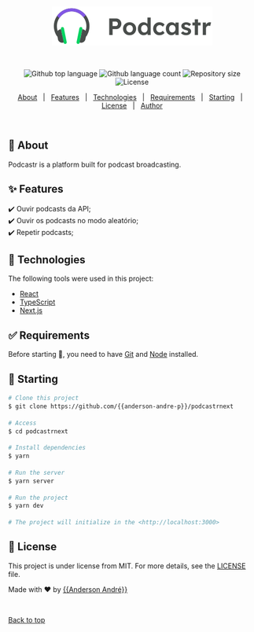 <div align="center" id="top"> 
  <img src="./public/logo.svg" alt="Podcastrnext" />

&#xa0;

  <!-- <a href="https://podcastrnext.netlify.app">Demo</a> -->
</div>

<!-- <h1 align="center">Podcastr</h1> -->

<p align="center">
  <img alt="Github top language" src="https://img.shields.io/github/languages/top/{{anderson-andre-p}}/podcastrnext?color=56BEB8">

  <img alt="Github language count" src="https://img.shields.io/github/languages/count/{{anderson-andre-p}}/podcastrnext?color=56BEB8">

  <img alt="Repository size" src="https://img.shields.io/github/repo-size/{{anderson-andre-p}}/podcastrnext?color=56BEB8">

  <img alt="License" src="https://img.shields.io/github/license/{{anderson-andre-p}}/podcastrnext?color=56BEB8">

  <!-- <img alt="Github issues" src="https://img.shields.io/github/issues/{{YOUR_GITHUB_USERNAME}}/podcastrnext?color=56BEB8" /> -->

  <!-- <img alt="Github forks" src="https://img.shields.io/github/forks/{{YOUR_GITHUB_USERNAME}}/podcastrnext?color=56BEB8" /> -->

  <!-- <img alt="Github stars" src="https://img.shields.io/github/stars/{{YOUR_GITHUB_USERNAME}}/podcastrnext?color=56BEB8" /> -->
</p>

<!-- Status -->

<!-- <h4 align="center">
	🚧  Podcastrnext 🚀 Under construction...  🚧
</h4>

<hr> -->

<p align="center">
  <a href="#dart-about">About</a> &#xa0; | &#xa0; 
  <a href="#sparkles-features">Features</a> &#xa0; | &#xa0;
  <a href="#rocket-technologies">Technologies</a> &#xa0; | &#xa0;
  <a href="#white_check_mark-requirements">Requirements</a> &#xa0; | &#xa0;
  <a href="#checkered_flag-starting">Starting</a> &#xa0; | &#xa0;
  <a href="#memo-license">License</a> &#xa0; | &#xa0;
  <a href="https://github.com/{{anderson-andre-p}}" target="_blank">Author</a>
</p>

<br>

## :dart: About

Podcastr is a platform built for podcast broadcasting.

## :sparkles: Features

:heavy_check_mark: Ouvir podcasts da API;\
:heavy_check_mark: Ouvir os podcasts no modo aleatório;\
:heavy_check_mark: Repetir podcasts;

## :rocket: Technologies

The following tools were used in this project:

- [React](https://pt-br.reactjs.org/)
- [TypeScript](https://www.typescriptlang.org/)
- [Next.js](https://next.org/en/)

## :white_check_mark: Requirements

Before starting :checkered_flag:, you need to have [Git](https://git-scm.com) and [Node](https://nodejs.org/en/) installed.

## :checkered_flag: Starting

```bash
# Clone this project
$ git clone https://github.com/{{anderson-andre-p}}/podcastrnext

# Access
$ cd podcastrnext

# Install dependencies
$ yarn

# Run the server
$ yarn server

# Run the project
$ yarn dev

# The project will initialize in the <http://localhost:3000>
```

## :memo: License

This project is under license from MIT. For more details, see the [LICENSE](LICENSE.md) file.

Made with :heart: by <a href="https://github.com/{{anderson-andre-p}}" target="_blank">{{Anderson André}}</a>

&#xa0;

<a href="#top">Back to top</a>
